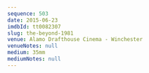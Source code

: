 ```yaml
---
sequence: 503
date: 2015-06-23
imdbId: tt0082307
slug: the-beyond-1981
venue: Alamo Drafthouse Cinema - Winchester
venueNotes: null
medium: 35mm
mediumNotes: null
---
```

